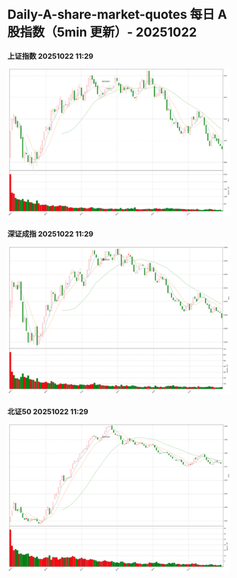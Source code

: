 
# Daily-A-share-market-quotes 每日 A 股指数（5min 更新）- 20251022

### 上证指数 20251022 11:29
![](./fig/2025/10/20251022-sh000001.png)

### 深证成指 20251022 11:29
![](./fig/2025/10/20251022-sz399001.png)

### 北证50 20251022 11:29
![](./fig/2025/10/20251022-bj899050.png)
